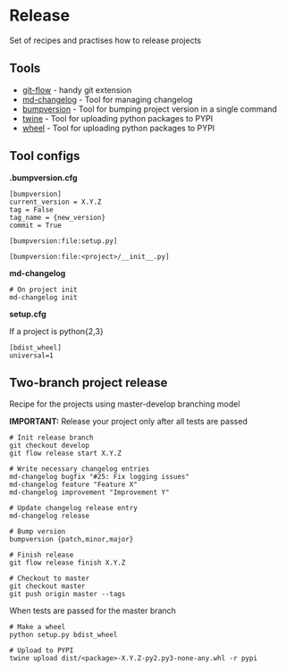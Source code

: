 # Release

Set of recipes and practises how to release projects
 

## Tools

* [git-flow](https://github.com/nvie/gitflow/) - handy git extension
* [md-changelog](https://github.com/prawn-cake/md-changelog) - Tool for managing changelog
* [bumpversion](https://github.com/peritus/bumpversion) - Tool for bumping project version in a single command
* [twine](https://pypi.python.org/pypi/twine) - Tool for uploading python packages to PYPI
* [wheel](http://pythonwheels.com/) - Tool for uploading python packages to PYPI


## Tool configs

**.bumpversion.cfg**
    
    [bumpversion]
    current_version = X.Y.Z
    tag = False
    tag_name = {new_version}
    commit = True
    
    [bumpversion:file:setup.py]
    
    [bumpversion:file:<project>/__init__.py]
    

**md-changelog**
    
    # On project init
    md-changelog init
    

**setup.cfg**

If a project is python{2,3}

    [bdist_wheel]
    universal=1


## Two-branch project release

Recipe for the projects using master-develop branching model

**IMPORTANT:** Release your project only after all tests are passed 
    
    
    # Init release branch
    git checkout develop
    git flow release start X.Y.Z
    
    # Write necessary changelog entries
    md-changelog bugfix "#25: Fix logging issues"
    md-changelog feature "Feature X"
    md-changelog improvement "Improvement Y"
    
    # Update changelog release entry 
    md-changelog release
    
    # Bump version
    bumpversion {patch,minor,major}
    
    # Finish release
    git flow release finish X.Y.Z
    
    # Checkout to master
    git checkout master
    git push origin master --tags
    
When tests are passed for the master branch

    # Make a wheel
    python setup.py bdist_wheel
    
    # Upload to PYPI
    twine upload dist/<package>-X.Y.Z-py2.py3-none-any.whl -r pypi